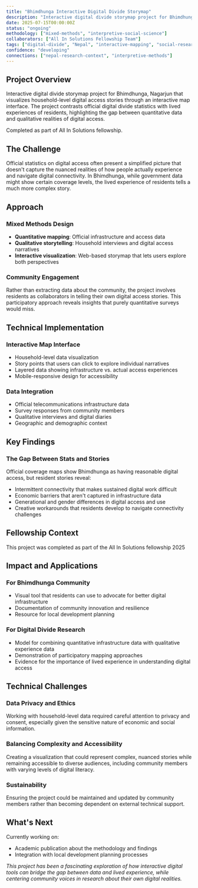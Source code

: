 ```yaml
---
title: "Bhimdhunga Interactive Digital Divide Storymap"
description: "Interactive digital divide storymap project for Bhimdhunga, Nagarjun that visualizes household-level digital access stories through an interactive map interface"
date: 2025-07-15T00:00:00Z
status: "ongoing"
methodology: ["mixed-methods", "interpretive-social-science"]
collaborators: ["All In Solutions Fellowship Team"]
tags: ["digital-divide", "Nepal", "interactive-mapping", "social-research", "fellowship"]
confidence: "developing"
connections: ["nepal-research-context", "interpretive-methods"]
---
```


## Project Overview

Interactive digital divide storymap project for Bhimdhunga, Nagarjun that visualizes household-level digital access stories through an interactive map interface. The project contrasts official digital divide statistics with lived experiences of residents, highlighting the gap between quantitative data and qualitative realities of digital access.

Completed as part of All In Solutions fellowship.

## The Challenge

Official statistics on digital access often present a simplified picture that doesn't capture the nuanced realities of how people actually experience and navigate digital connectivity. In Bhimdhunga, while government data might show certain coverage levels, the lived experience of residents tells a much more complex story.

## Approach

### Mixed Methods Design
- **Quantitative mapping**: Official infrastructure and access data
- **Qualitative storytelling**: Household interviews and digital access narratives
- **Interactive visualization**: Web-based storymap that lets users explore both perspectives

### Community Engagement
Rather than extracting data about the community, the project involves residents as collaborators in telling their own digital access stories. This participatory approach reveals insights that purely quantitative surveys would miss.

## Technical Implementation

### Interactive Map Interface
- Household-level data visualization
- Story points that users can click to explore individual narratives
- Layered data showing infrastructure vs. actual access experiences
- Mobile-responsive design for accessibility

### Data Integration
- Official telecommunications infrastructure data
- Survey responses from community members
- Qualitative interviews and digital diaries
- Geographic and demographic context

## Key Findings

### The Gap Between Stats and Stories
Official coverage maps show Bhimdhunga as having reasonable digital access, but resident stories reveal:
- Intermittent connectivity that makes sustained digital work difficult
- Economic barriers that aren't captured in infrastructure data
- Generational and gender differences in digital access and use
- Creative workarounds that residents develop to navigate connectivity challenges


## Fellowship Context

This project was completed as part of the All In Solutions fellowship 2025

## Impact and Applications

### For Bhimdhunga Community
- Visual tool that residents can use to advocate for better digital infrastructure
- Documentation of community innovation and resilience
- Resource for local development planning

### For Digital Divide Research
- Model for combining quantitative infrastructure data with qualitative experience data
- Demonstration of participatory mapping approaches
- Evidence for the importance of lived experience in understanding digital access

## Technical Challenges

### Data Privacy and Ethics
Working with household-level data required careful attention to privacy and consent, especially given the sensitive nature of economic and social information.

### Balancing Complexity and Accessibility
Creating a visualization that could represent complex, nuanced stories while remaining accessible to diverse audiences, including community members with varying levels of digital literacy.

### Sustainability
Ensuring the project could be maintained and updated by community members rather than becoming dependent on external technical support.

## What's Next

Currently working on:
- Academic publication about the methodology and findings
- Integration with local development planning processes

*This project has been a fascinating exploration of how interactive digital tools can bridge the gap between data and lived experience, while centering community voices in research about their own digital realities.*